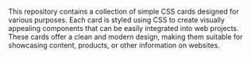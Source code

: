 This repository contains a collection of simple CSS cards designed for various purposes. Each card is styled using CSS to create visually appealing components that can be easily integrated into web projects. These cards offer a clean and modern design, making them suitable for showcasing content, products, or other information on websites.
